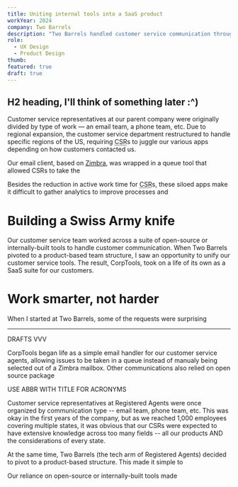 ```yaml
---
title: Uniting internal tools into a SaaS product
workYear: 2024
company: Two Barrels
description: "Two Barrels handled customer service communication through various disconnected tools for email, phone, documents, and more. With our customer service teams moving from format-based teams to region-based teams, I identified an opportunity to unify our tools into a single ticketing system through a comprehensive design system. The result, CorpTools, eventually began a second life as a SaaS suite."
role:
  - UX Design
  - Product Design
thumb:
featured: true
draft: true
---
```


## H2 heading, I'll think of something later :^)

Customer service representatives at our parent company were originally divided by type of work — an email team, a phone team, etc. Due to regional expansion, the customer service department restructured to handle specific regions of the US, requiring <abbr title="customer service representative">CSR</abbr>s to juggle our various apps depending on how customers contacted us.

Our email client, based on [Zimbra](https://github.com/Zimbra/zm-mailbox), was wrapped in a queue tool that allowed CSRs to take the

Besides the reduction in active work time for <abbr title="customer service representative">CSR</abbr>s, these siloed apps make it difficult to gather analytics to improve processes and

# Building a Swiss Army knife

Our customer service team worked across a suite of open-source or internally-built tools to handle customer communication. When Two Barrels pivoted to a product-based team structure, I saw an opportunity to unify our customer service tools. The result, CorpTools, took on a life of its own as a SaaS suite for our customers.

# Work smarter, not harder

When I started at Two Barrels, some of the requests were surprising

---

DRAFTS VVV

CorpTools began life as a simple email handler for our customer service agents, allowing issues to be taken in a queue instead of manualy being selected out of a Zimbra mailbox. Other communications also relied on open source package

USE ABBR WITH TITLE FOR ACRONYMS

Customer service representatives at Registered Agents were once organized by communication type -- email team, phone team, etc. This was okay in the first years of the company, but as we reached 1,000 employees covering multiple states, it was obvious that our CSRs were expected to have extensive knowledge across too many fields -- all our products AND the considerations of every state.

At the same time, Two Barrels (the tech arm of Registered Agents) decided to pivot to a product-based structure. This made it simple to

Our reliance on open-source or internally-built tools made
